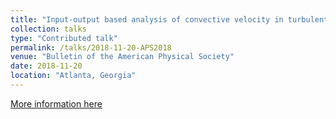 ```yaml
---
title: "Input-output based analysis of convective velocity in turbulent channels, Chang Liu, Dennice F. Gayme"
collection: talks
type: "Contributed talk"
permalink: /talks/2018-11-20-APS2018
venue: "Bulletin of the American Physical Society"
date: 2018-11-20
location: "Atlanta, Georgia"
---
```


[More information here](https://meetings.aps.org/Meeting/DFD18/Event/335092)
